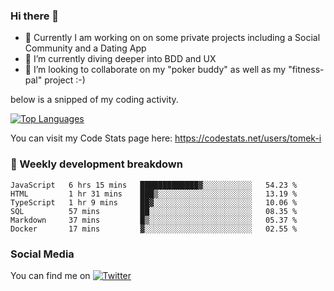 ### Hi there 👋


- 🔭 Currently I am working on on some private projects including a Social Community and a Dating App
- 🌱 I’m currently diving deeper into BDD and UX
- 👯 I’m looking to collaborate on my "poker buddy" as well as my "fitness-pal" project :-)

below is a snipped of my coding activity.
<!--
**tomek-i/tomek-i** is a ✨ _special_ ✨ repository because its `README.md` (this file) appears on your GitHub profile.

Here are some ideas to get you started:

- 🔭 I’m currently working on ...
- 🌱 I’m currently learning ...
- 👯 I’m looking to collaborate on ...
- 🤔 I’m looking for help with ...
- 💬 Ask me about ...
- 📫 How to reach me: ...
- 😄 Pronouns: ...
- ⚡ Fun fact: ...
-->
[![Top Languages](https://github-readme-stats.vercel.app/api/top-langs/?username=tomek-i&layout=compact)](https://github.com/tomek-i)

You can visit my Code Stats page here: https://codestats.net/users/tomek-i

### 💬 Weekly development breakdown
<!--START_SECTION:waka-->

```text
JavaScript   6 hrs 15 mins   █████████████▓░░░░░░░░░░░   54.23 %
HTML         1 hr 31 mins    ███▒░░░░░░░░░░░░░░░░░░░░░   13.19 %
TypeScript   1 hr 9 mins     ██▓░░░░░░░░░░░░░░░░░░░░░░   10.06 %
SQL          57 mins         ██░░░░░░░░░░░░░░░░░░░░░░░   08.35 %
Markdown     37 mins         █▒░░░░░░░░░░░░░░░░░░░░░░░   05.37 %
Docker       17 mins         ▓░░░░░░░░░░░░░░░░░░░░░░░░   02.55 %
```

<!--END_SECTION:waka-->

<!-- Actual text -->

### Social Media
You can find me on [![Twitter][1.2]][1]

<!-- Icons -->

[1.2]: http://i.imgur.com/wWzX9uB.png 


<!-- Links to your social media accounts -->

[1]: https://twitter.com/tomek_i

